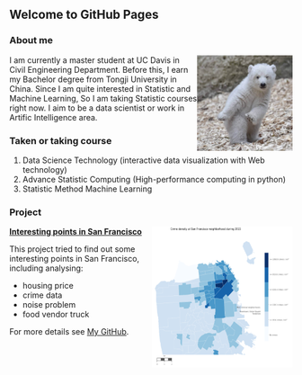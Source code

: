 ## Welcome to GitHub Pages


### About me

<img align="right" src="bear.jpg" alt="GitHub" title="GitHub,Social Coding" width="170" height="170" />

I am currently a master student at UC Davis in Civil Engineering Department. Before this, I earn my Bachelor degree from Tongji University in China. Since I am quite interested in Statistic and Machine Learning, So I am taking Statistic courses right now. I aim to be a data scientist or work in Artific Intelligence area.



### Taken or taking course

1. Data Science Technology (interactive data visualization with Web technology)
2. Advance Statistic Computing (High-performance computing in python)
3. Statistic Method Machine Learning



### Project

<img align="right" src="crime.PNG" alt="GitHub" title="GitHub" width="250" height="250" />

[**Interesting points in San Francisco**](http://htmlpreview.github.io/?https://github.com/wzxiong/Interesting-points-in-SF/blob/master/Analyzing%2Binteresting%2Bpoints%2Bin%2BSan%2BFrancisco%2B.html)

This project tried to find out some interesting points in San Francisco, including analysing:

* housing price
* crime data
* noise problem
* food vendor truck

For more details see [My GitHub](https://github.com/wzxiong).
